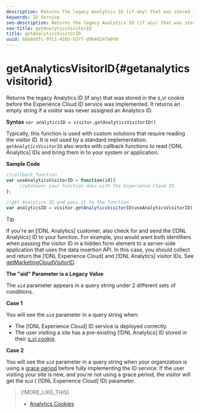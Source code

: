```yaml
---
description: Returns the legacy Analytics ID (if any) that was stored in the s_vi cookie before the Experience Cloud ID service was implemented. It returns an empty string if a visitor was never assigned an Analytics ID.
keywords: ID Service
seo-description: Returns the legacy Analytics ID (if any) that was stored in the s_vi cookie before the Experience Cloud ID service was implemented. It returns an empty string if a visitor was never assigned an Analytics ID.
seo-title: getAnalyticsVisitorID
title: getAnalyticsVisitorID
uuid: 6bb8ddfc-9fc1-4105-b377-d9b4d247a0f8
---
```


# getAnalyticsVisitorID{#getanalyticsvisitorid}

Returns the legacy Analytics ID (if any) that was stored in the s_vi cookie before the Experience Cloud ID service was implemented. It returns an empty string if a visitor was never assigned an Analytics ID.

 **Syntax** `var analyticsID = visitor.getAnalyticsVisitorID()`

Typically, this function is used with custom solutions that require reading the visitor ID. It is not used by a standard implementation. `getAnalyticsVisitorID` also works with callback functions to read [!DNL Analytics] IDs and bring them in to your system or application.

**Sample Code**

```js
//callback function 
var useAnalyticsVisitorID = function(id){ 
     //whatever your function does with the Experience Cloud ID 
}; 
 
//get Analytics ID and pass it to the function 
var analyticsID = visitor.getAnalyticsVisitorID(useAnalyticsVisitorID)
```

>[!TIP]
>
>If you're an [!DNL Analytics] customer, also check for and send the [!DNL Analytics] ID to your function. For example, you would want both identifiers when passing the visitor ID in a hidden form element to a server-side application that uses the data insertion API. In this case, you should collect and return the [!DNL Experience Cloud] and [!DNL Analytics] visitor IDs. See [getMarketingCloudVisitorID](../../mcvid-library/mcvid-get-set/mcvid-getmcvid.md).

**The "aid" Parameter is a Legacy Value**

The `aid` parameter appears in a query string under 2 different sets of conditions.

**Case 1**

You will see the `aid` parameter in a query string when:

* The [!DNL Experience Cloud] ID service is deployed correctly. 
* The user visiting a site has a pre-existing [!DNL Analytics] ID stored in their [s_vi cookie](https://marketing.adobe.com/resources/help/en_US/whitepapers/cookies/?f=cookies_analytics.html).

**Case 2**

You will see the `aid` parameter in a query string when your organization is using a [grace period](../../mcvid-reference/mcvid-analytics-reference/mcvid-grace-period.md) before fully implementing the ID service. If the user visiting your site is new, and you're not using a grace period, the visitor will get the `mid` ( [!DNL Experience Cloud] ID) parameter. 

>[!MORE_LIKE_THIS]
>
>* [Analytics Cookies](https://marketing.adobe.com/resources/help/en_US/whitepapers/cookies/cookies_analytics.html)

